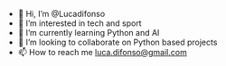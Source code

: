 - 👋 Hi, I’m @Lucadifonso
- 👀 I’m interested in tech and sport
- 🌱 I’m currently learning Python and AI
- 💞️ I’m looking to collaborate on Python based projects
- 📫 How to reach me luca.difonso@gmail.com

<!---
Lucadifonso/Lucadifonso is a ✨ special ✨ repository because its `README.md` (this file) appears on your GitHub profile.
You can click the Preview link to take a look at your changes.
--->
